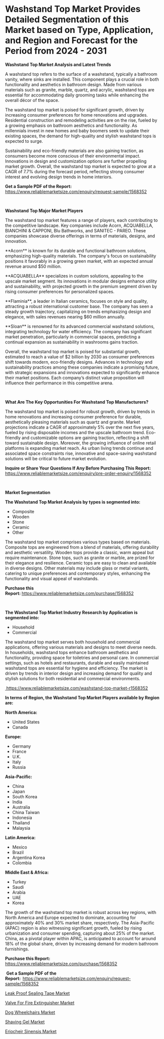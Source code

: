 <p><h1>Washstand Top Market Provides Detailed Segmentation of this Market based on Type, Application, and Region and Forecast for the Period from 2024 - 2031</h1></p><p><strong>Washstand Top Market Analysis and Latest Trends</strong></p>
<p><p>A washstand top refers to the surface of a washstand, typically a bathroom vanity, where sinks are installed. This component plays a crucial role in both functionality and aesthetics in bathroom design. Made from various materials such as granite, marble, quartz, and acrylic, washstand tops are essential for accommodating daily grooming tasks while enhancing the overall décor of the space.</p><p>The washstand top market is poised for significant growth, driven by increasing consumer preferences for home renovations and upgrades. Residential construction and remodeling activities are on the rise, fueled by a growing emphasis on bathroom aesthetics and functionality. As millennials invest in new homes and baby boomers seek to update their existing spaces, the demand for high-quality and stylish washstand tops is expected to surge.</p><p>Sustainability and eco-friendly materials are also gaining traction, as consumers become more conscious of their environmental impact. Innovations in design and customization options are further propelling market growth. Overall, the washstand top market is expected to grow at a CAGR of 7.7% during the forecast period, reflecting strong consumer interest and evolving design trends in home interiors.</p></p>
<p><strong>Get a Sample PDF of the Report:&nbsp;</strong> <a href="https://www.reliablemarketsize.com/enquiry/request-sample/1568352?utm_campaign=1814&utm_medium=2&utm_source=Github&utm_content=ia&utm_term=29102024&utm_id=washstand-top">https://www.reliablemarketsize.com/enquiry/request-sample/1568352</a></p>
<p>&nbsp;</p>
<p><strong>Washstand Top Major Market Players</strong></p>
<p><p>The washstand top market features a range of players, each contributing to the competitive landscape. Key companies include Acorn, ACQUABELLA, BIANCHINI & CAPPONI, Blu Bathworks, and SANITEC - PAREO. These companies showcase diverse offerings in terms of materials, designs, and innovation.</p><p>**Acorn** is known for its durable and functional bathroom solutions, emphasizing high-quality materials. The company's focus on sustainability positions it favorably in a growing green market, with an expected annual revenue around $50 million.</p><p>**ACQUABELLA** specializes in custom solutions, appealing to the upscale market segment. Its innovations in modular designs enhance utility and sustainability, with projected growth in the premium segment driven by rising consumer preferences for personalized spaces.</p><p>**Flaminia**, a leader in Italian ceramics, focuses on style and quality, attracting a robust international customer base. The company has seen a steady growth trajectory, capitalizing on trends emphasizing design and elegance, with sales revenues nearing $60 million annually.</p><p>**Sloan** is renowned for its advanced commercial washstand solutions, integrating technology for water efficiency. The company has significant market penetration, particularly in commercial spaces, predicting a continual expansion as sustainability in washrooms gains traction.</p><p>Overall, the washstand top market is poised for substantial growth, estimated to reach a value of $2 billion by 2030 as consumer preferences shift towards modern, eco-friendly designs. Advances in technology and sustainability practices among these companies indicate a promising future, with strategic expansions and innovations expected to significantly enhance their market positions. Each company’s distinct value proposition will influence their performance in this competitive arena.</p></p>
<p>&nbsp;</p>
<p><strong>What Are The Key Opportunities For Washstand Top Manufacturers?</strong></p>
<p><p>The washstand top market is poised for robust growth, driven by trends in home renovations and increasing consumer preference for durable, aesthetically pleasing materials such as quartz and granite. Market projections indicate a CAGR of approximately 5% over the next five years, fueled by rising disposable incomes and the upscale bathroom trend. Eco-friendly and customizable options are gaining traction, reflecting a shift toward sustainable design. Moreover, the growing influence of online retail platforms is expanding market reach. As urban living trends continue and associated space constraints rise, innovative and space-saving washstand solutions will be critical to future market evolution.</p></p>
<p><strong>Inquire or Share Your Questions If Any Before Purchasing This Report:</strong> <a href="https://www.reliablemarketsize.com/enquiry/pre-order-enquiry/1568352?utm_campaign=1814&utm_medium=2&utm_source=Github&utm_content=ia&utm_term=29102024&utm_id=washstand-top">https://www.reliablemarketsize.com/enquiry/pre-order-enquiry/1568352</a></p>
<p>&nbsp;</p>
<p><strong>Market Segmentation</strong></p>
<p><strong>The Washstand Top Market Analysis by types is segmented into:</strong></p>
<p><ul><li>Composite</li><li>Wooden</li><li>Stone</li><li>Ceramic</li><li>Other</li></ul></p>
<p><p>The washstand top market comprises various types based on materials. Composite tops are engineered from a blend of materials, offering durability and aesthetic versatility. Wooden tops provide a classic, warm appeal but require maintenance. Stone tops, such as granite or marble, are prized for their elegance and resilience. Ceramic tops are easy to clean and available in diverse designs. Other materials may include glass or metal variants, catering to unique preferences and contemporary styles, enhancing the functionality and visual appeal of washstands.</p></p>
<p><strong>Purchase this Report:&nbsp;</strong><a href="https://www.reliablemarketsize.com/purchase/1568352?utm_campaign=1814&utm_medium=2&utm_source=Github&utm_content=ia&utm_term=29102024&utm_id=washstand-top">https://www.reliablemarketsize.com/purchase/1568352</a></p>
<p>&nbsp;</p>
<p><strong>The Washstand Top Market Industry Research by Application is segmented into:</strong></p>
<p><ul><li>Household</li><li>Commercial</li></ul></p>
<p><p>The washstand top market serves both household and commercial applications, offering various materials and designs to meet diverse needs. In households, washstand tops enhance bathroom aesthetics and functionality, providing space for toiletries and personal care. In commercial settings, such as hotels and restaurants, durable and easily maintained washstand tops are essential for hygiene and efficiency. The market is driven by trends in interior design and increasing demand for quality and stylish solutions for both residential and commercial environments.</p></p>
<p><a href="https://www.reliablemarketsize.com/washstand-top-market-r1568352?utm_campaign=1814&utm_medium=2&utm_source=Github&utm_content=ia&utm_term=29102024&utm_id=washstand-top">&nbsp;https://www.reliablemarketsize.com/washstand-top-market-r1568352</a></p>
<p><strong>In terms of Region, the Washstand Top Market Players available by Region are:</strong></p>
<p>
    <p> <strong> North America: </strong>
        <ul>
            <li>United States</li>
            <li>Canada</li>
        </ul>
        </p> 
    <p> <strong> Europe: </strong>
        <ul>
            <li>Germany</li>
            <li>France</li>
            <li>U.K.</li>
            <li>Italy</li>
            <li>Russia</li>
        </ul>
        </p> 
    <p> <strong> Asia-Pacific: </strong>
        <ul>
            <li>China</li>
            <li>Japan</li>
            <li>South Korea</li>
            <li>India</li>
            <li>Australia</li>
            <li>China Taiwan</li>
            <li>Indonesia</li>
            <li>Thailand</li>
            <li>Malaysia</li>
        </ul>
        </p> 
    <p> <strong> Latin America: </strong>
        <ul>
            <li>Mexico</li>
            <li>Brazil</li>
            <li>Argentina Korea</li>
            <li>Colombia</li>
        </ul>
        </p> 
    <p> <strong> Middle East & Africa: </strong>
        <ul>
            <li>Turkey</li>
            <li>Saudi</li>
            <li>Arabia</li>
            <li>UAE</li>
            <li>Korea</li>
        </ul>
    </p>
    </p>
<p><p>The growth of the washstand top market is robust across key regions, with North America and Europe expected to dominate, accounting for approximately 40% and 30% market share, respectively. The Asia-Pacific (APAC) region is also witnessing significant growth, fueled by rising urbanization and consumer spending, capturing about 25% of the market. China, as a pivotal player within APAC, is anticipated to account for around 18% of the global share, driven by increasing demand for modern bathroom furnishings.</p></p>
<p><strong>Purchase this Report: </strong><a href="https://www.reliablemarketsize.com/purchase/1568352?utm_campaign=1814&utm_medium=2&utm_source=Github&utm_content=ia&utm_term=29102024&utm_id=washstand-top">https://www.reliablemarketsize.com/purchase/1568352</a></p>
<p>&nbsp;<strong>Get a Sample PDF of the Report:&nbsp;&nbsp;</strong><a href="https://www.reliablemarketsize.com/enquiry/request-sample/1568352?utm_campaign=1814&utm_medium=2&utm_source=Github&utm_content=ia&utm_term=29102024&utm_id=washstand-top">https://www.reliablemarketsize.com/enquiry/request-sample/1568352</a></p>
<p><strong></strong></p>
<p><p><a href="https://www.linkedin.com/pulse/leak-proof-sealing-tape-industry-sector-new-technologies-market-so93f?utm_campaign=1814&utm_medium=2&utm_source=Github&utm_content=ia&utm_term=29102024&utm_id=washstand-top">Leak Proof Sealing Tape Market</a></p><p><a href="https://www.linkedin.com/pulse/surfing-valve-fire-extinguisher-wave-riding-market-currents-4ijie?utm_campaign=1814&utm_medium=2&utm_source=Github&utm_content=ia&utm_term=29102024&utm_id=washstand-top">Valve For Fire Extinguisher Market</a></p><p><a href="https://www.linkedin.com/pulse/dog-wheelchairs-market-forecasts-trends-impact-analysis-2024-bxewf?utm_campaign=1814&utm_medium=2&utm_source=Github&utm_content=ia&utm_term=29102024&utm_id=washstand-top">Dog Wheelchairs Market</a></p><p><a href="https://www.linkedin.com/pulse/driving-forces-global-shaving-gel-market-trends-applications-xsqof?utm_campaign=1814&utm_medium=2&utm_source=Github&utm_content=ia&utm_term=29102024&utm_id=washstand-top">Shaving Gel Market</a></p><p><a href="https://www.linkedin.com/pulse/eriocheir-sinensis-market-refracting-trends-consumer-behaviors-adhkf?utm_campaign=1814&utm_medium=2&utm_source=Github&utm_content=ia&utm_term=29102024&utm_id=washstand-top">Eriocheir Sinensis Market</a></p></p>